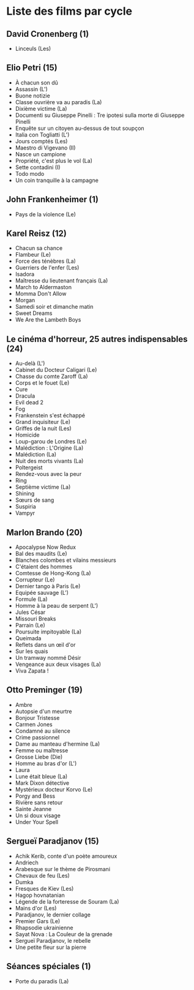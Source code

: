 # Liste des films par cycle

## David Cronenberg (1)

  * Linceuls (Les)

## Elio Petri (15)

  * À chacun son dû  
  * Assassin (L')  
  * Buone notizie  
  * Classe ouvrière va au paradis (La)  
  * Dixième victime (La)  
  * Documenti su Giuseppe Pinelli : Tre ipotesi sulla morte di Giuseppe Pinelli  
  * Enquête sur un citoyen au-dessus de tout soupçon  
  * Italia con Togliatti (L')  
  * Jours comptés (Les)  
  * Maestro di Vigevano (Il)  
  * Nasce un campione  
  * Propriété, c'est plus le vol (La)  
  * Sette contadini (I)  
  * Todo modo  
  * Un coin tranquille à la campagne

## John Frankenheimer (1)

  * Pays de la violence (Le)

## Karel Reisz (12)

  * Chacun sa chance  
  * Flambeur (Le)  
  * Force des ténèbres (La)  
  * Guerriers de l'enfer (Les)  
  * Isadora  
  * Maîtresse du lieutenant français (La)  
  * March to Aldermaston  
  * Momma Don't Allow  
  * Morgan  
  * Samedi soir et dimanche matin  
  * Sweet Dreams  
  * We Are the Lambeth Boys

## Le cinéma d'horreur, 25 autres indispensables (24)

  * Au-delà (L')  
  * Cabinet du Docteur Caligari (Le)  
  * Chasse du comte Zaroff (La)  
  * Corps et le fouet (Le)  
  * Cure  
  * Dracula  
  * Evil dead 2  
  * Fog  
  * Frankenstein s'est échappé  
  * Grand inquisiteur (Le)  
  * Griffes de la nuit (Les)  
  * Homicide  
  * Loup-garou de Londres (Le)  
  * Malédiction : L'Origine (La)  
  * Malédiction (La)  
  * Nuit des morts vivants (La)  
  * Poltergeist  
  * Rendez-vous avec la peur  
  * Ring  
  * Septième victime (La)  
  * Shining  
  * Sœurs de sang  
  * Suspiria  
  * Vampyr

## Marlon Brando (20)

  * Apocalypse Now Redux  
  * Bal des maudits (Le)  
  * Blanches colombes et vilains messieurs  
  * C'étaient des hommes  
  * Comtesse de Hong-Kong (La)  
  * Corrupteur (Le)  
  * Dernier tango à Paris (Le)  
  * Equipée sauvage (L')  
  * Formule (La)  
  * Homme à la peau de serpent (L')  
  * Jules César  
  * Missouri Breaks  
  * Parrain (Le)  
  * Poursuite impitoyable (La)  
  * Queimada  
  * Reflets dans un œil d'or  
  * Sur les quais  
  * Un tramway nommé Désir  
  * Vengeance aux deux visages (La)  
  * Viva Zapata !

## Otto Preminger (19)

  * Ambre  
  * Autopsie d'un meurtre  
  * Bonjour Tristesse  
  * Carmen Jones  
  * Condamné au silence  
  * Crime passionnel  
  * Dame au manteau d'hermine (La)  
  * Femme ou maîtresse  
  * Grosse Liebe (Die)  
  * Homme au bras d'or (L')  
  * Laura  
  * Lune était bleue (La)  
  * Mark Dixon détective  
  * Mystérieux docteur Korvo (Le)  
  * Porgy and Bess  
  * Rivière sans retour  
  * Sainte Jeanne  
  * Un si doux visage  
  * Under Your Spell

## Sergueï Paradjanov (15)

  * Achik Kerib, conte d'un poète amoureux  
  * Andriech  
  * Arabesque sur le thème de Pirosmani  
  * Chevaux de feu (Les)  
  * Dumka  
  * Fresques de Kiev (Les)  
  * Hagop hovnatanian  
  * Légende de la forteresse de Souram (La)  
  * Mains d'or (Les)  
  * Paradjanov, le dernier collage  
  * Premier Gars (Le)  
  * Rhapsodie ukrainienne  
  * Sayat Nova : La Couleur de la grenade  
  * Sergueï Paradjanov, le rebelle  
  * Une petite fleur sur la pierre

## Séances spéciales (1)

  * Porte du paradis (La)  

